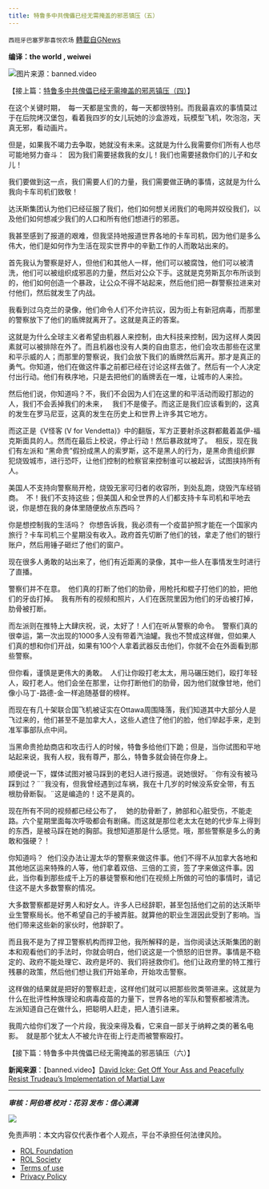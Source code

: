 ```yaml
---
title: 特鲁多中共傀儡已经无需掩盖的邪恶镇压（五）
---
```

`西班牙巴塞罗那喜悦农场` [轉載自GNews](https://gnews.org/zh-hans/2075064/)

**编译：the world , weiwei**

![](https://assets.gnews.org/wp-content/uploads/2022/02/image-2587-edited.png)图片来源：banned.video

【接上篇：[特鲁多中共傀儡已经无需掩盖的邪恶镇压（四）](https://gnews.org/zh-hans/2074923/)】

在这个关键时期，  每一天都是宝贵的，每一天都很特别。而我最喜欢的事情莫过于在后院烤汉堡包，看着我四岁的女儿玩她的沙盒游戏，玩模型飞机，吹泡泡，天真无邪，看动画片。

但是，如果我不竭力去争取，她就没有未来。这就是为什么我需要你们所有人也尽可能地努力奋斗：  因为我们需要拯救我的女儿！我们也需要拯救你们的儿子和女儿！

我们要做到这一点，我们需要人们的力量，我们需要做正确的事情，这就是为什么我向卡车司机们致敬！

达沃斯集团认为他们已经征服了我们，他们如何想关闭我们的电网并奴役我们，以及他们如何想减少我们的人口和所有他们想进行的邪恶。

我甚至感到了报道的艰难，但我坚持地报道世界各地的卡车司机，因为他们是多么伟大，他们是如何作为生活在现实世界中的辛勤工作的人而敢站出来的。

首先我认为警察是好人，但他们和其他人一样，他们可以被腐蚀，他们可以被清洗，他们可以被组织成邪恶的力量，然后对公众下手。这就是克劳斯瓦尔布所谈到的，他们如何创造一个暴政，让公众不得不站起来，然后他们把一群警察拉进来对付他们，然后就发生了内战。

我看到过乌克兰的录像，他们命令人们不允许抗议，因为街上有新冠病毒，而那里的警察放下了他们的盾牌就离开了。这就是真正的答案。

这就是为什么全球主义者希望由机器人来控制，由大科技来控制，因为这样人类因素就可以被排除在外了。而且机器也没有人类的自由意志，他们会攻击那些在这里和平示威的人；而那里的警察说，我们会放下我们的盾牌然后离开。那才是真正的勇气。你知道，他们在做这件事之前都已经在讨论这样去做了。然后有一个人决定付出行动。他们有秩序地，只是去把他们的盾牌丢在一堆，让城市的人来捡。

然后他们说，你知道吗？不，我们不会因为人们在这里的和平活动而殴打那边的人，我们不会丢掉我们的未来，   我们不是傻子。而这正是我们应该看到的，这真的发生在罗马尼亚，这真的发生在历史上和世界上许多其它地方。

而这正是《V怪客 (V for Vendetta)》中的翻版，军方正要射杀这群都戴着盖伊-福克斯面具的人。然而在最后上校说，停止行动！然后暴政就垮了。  相反，现在我们有左派和 “黑命贵”假扮成黑人的索罗斯，这不是黑人的行为，是黑命贵组织罪犯烧毁城市，进行恐吓，让他们控制的检察官来控制谁可以被起诉，试图挟持所有人。

美国人不支持向警察局开枪，烧毁无家可归者的收容所，到处乱跑，烧毁汽车经销商。  不！我们不支持这些；但美国人和全世界的人们都支持卡车司机和平地去说，你是想在我的身体里随便放点东西吗？

你是想控制我的生活吗？  你想告诉我，我必须有一个疫苗护照才能在一个国家内旅行？卡车司机三个星期没有收入。政府首先切断了他们的钱，拿走了他们的银行账户，然后用锤子砸烂了他们的窗户。

现在很多人勇敢的站出来了，他们有近距离的录像，其中一些人在事情发生时进行了直播。

警察们并不在意。  他们真的打断了他们的肋骨，用枪托和棍子打他们的脸，把他们的牙齿打掉。  我有所有的视频和照片，人们在医院里因为他们的牙齿被打掉，肋骨被打断。

而左派则在推特上大肆庆祝，说，太好了！人们在听从警察的命令。  警察们真的很幸运，第一次出现的1000多人没有带着汽油罐。我也不赞成这样做，但如果人们真的想和你们开战，如果有100个人拿着武器反击他们，你就不会在外面看到那些警察。

但你看，谨慎是更伟大的勇敢。  人们让你殴打老太太，用马碾压她们，殴打年轻人，殴打老人。他们会坐在那里，让你打断他们的肋骨，因为他们就像甘地，他们像小马丁-路德-金一样追随基督的榜样。

而现在有几十架联合国飞机被证实在Ottawa周围降落，我们知道其中大部分人是飞过来的，他们甚至不是加拿大人，这些人遮住了他们的脸，他们举起手来，走到准军事部队点中间。

当黑命贵抢劫商店和攻击行人的时候，特鲁多给他们下跪；但是，当你试图和平地站起来说，我有人权，我有尊严，那么，特鲁多就会骑在你身上。

顺便说一下，媒体试图对被马踩到的老妇人进行报道。说她很好。¨你有没有被马踩到过？¨¨我没有，但我曾经遇到过车祸，我在十几岁的时候没系安全带，有五根肋骨断裂。¨这是编造的！这不是真的。

现在所有不同的视频都已经公布了，   她的肋骨断了，肺部和心脏受伤，不能走路。六个星期里面每次呼吸都会有剧痛。而这就是那位老太太在她的代步车上得到的东西，是被马踩在她的胸部。我想知道那是什么感觉。哦，那些警察是多么的勇敢和强硬？！

你知道吗？  他们没办法让渥太华的警察来做这件事。他们不得不从加拿大各地和其他地区运来特殊的人等，他们拿着双倍、三倍的工资，签了字来做这件事。因此，当你看到那些成千上万的暴徒警察和他们在视频上所做的可怕的事情时，请记住这不是大多数警察的情况。

大多数警察都是好男人和好女人。许多人已经辞职，甚至包括他们之前的达沃斯毕业生警察局长。他不希望自己的手被弄脏。就算他的职业生涯因此受到了影响。当他们带来这些新的家伙时，他辞职了。

而且我不是为了捍卫警察机构而捍卫他，我所解释的是，当你阅读达沃斯集团的剧本和观看他们的手法时，你就会明白，他们说这是一个愤怒的旧世界。事情是不稳定的、政府不能处理它、政府是坏的、我们将拯救你们。他们让政府里的特工推行残暴的政策，然后他们想让我们开始革命，开始攻击警察。

这样做的结果就是把好的警察赶走，这样他们就可以把那些败类带进来。这就是为什么在批评性种族理论和病毒疫苗的力量下，世界各地的军队和警察都被清洗。  左派知道自己在做什么，把聪明人赶走，把人渣引进来。

我周六给你们发了一个片段，我没来得及看，它来自一部关于纳粹之类的著名电影。  就是那个犹太人不被允许在街上行走而被警察殴打。

【接下篇：特鲁多中共傀儡已经无需掩盖的邪恶镇压（六）】

**新闻来源**：【banned.video】[David Icke: Get Off Your Ass and Peacefully Resist Trudeau’s Implementation of Martial Law](https://banned.video/watch?id=621020761d2f041263777932)

* * *

***审核：阿伯塔
校对：花羽
发布：信心满满***

![](https://assets.gnews.org/wp-content/uploads/2022/02/西喜-9.jpeg)



 

免责声明：本文内容仅代表作者个人观点，平台不承担任何法律风险。

- [ROL Foundation](https://rolfoundation.org/)
- [ROL Society](https://rolsociety.org/)
- [Terms of use](https://gnews.org/terms-of-use-3/)
- [Privacy Policy](https://gnews.org/privacy-policy/)
